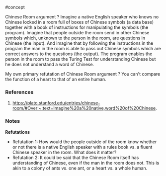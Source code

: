 #concept

Chinese Room argument
?
Imagine a native English speaker who knows no Chinese locked in a room full of boxes of Chinese symbols (a data base) together with a book of instructions for manipulating the symbols (the program). Imagine that people outside the room send in other Chinese symbols which, unknown to the person in the room, are questions in Chinese (the input). And imagine that by following the instructions in the program the man in the room is able to pass out Chinese symbols which are correct answers to the questions (the output). The program enables the person in the room to pass the Turing Test for understanding Chinese but he does not understand a word of Chinese.

My own primary refutation of Chinese Room argument
?
You can't compare the function of a heart to that of an entire human.

### References
1. https://plato.stanford.edu/entries/chinese-room/#Over:~:text=Imagine%20a%20native,word%20of%20Chinese.

### Notes


**Refutations**

- Refutation 1: How would the people outside of the room know whether or not there is a native English speaker with a rules book vs. a fluent Chinese speaker in the room. What does it matter? 
- Refutation 2: It could be said that the Chinese Room itself has understanding of Chinese, even if the man in the room does not. This is akin to a colony of ants vs. one ant, or a heart vs. a whole human.
